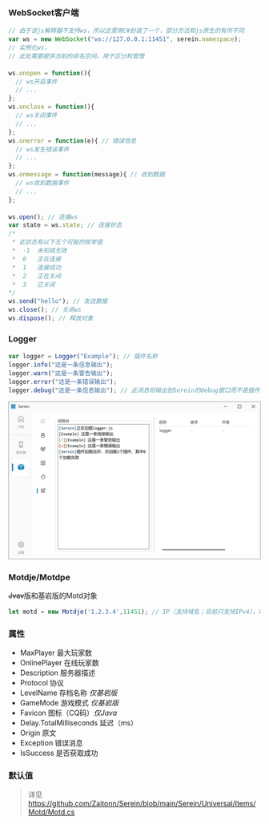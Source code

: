 
### WebSocket客户端

```js
// 由于该js解释器不支持ws，所以这里用C#封装了一个，部分方法和js原生的有所不同
var ws = new WebSocket("ws://127.0.0.1:11451", serein.namespace); 
// 实例化ws，
// 此处需要提供当前的命名空间，用于区分和管理

ws.onopen = function(){
  // ws开启事件
  // ...
};
ws.onclose = function(){
  // ws关闭事件
  // ...
};
ws.onerror = function(e){ // 错误信息
  // ws发生错误事件
  // ...
};
ws.onmessage = function(message){ // 收到数据
  // ws收到数据事件
  // ...
};

ws.open(); // 连接ws
var state = ws.state; // 连接状态
/*
 * 此状态有以下五个可能的枚举值
 *  -1  未知或无效
 *  0   正在连接
 *  1   连接成功
 *  2   正在关闭
 *  3   已关闭
*/
ws.send("hello"); // 发送数据
ws.close(); // 关闭ws
ws.dispose(); // 释放对象
```

### Logger

```js
var logger = Logger("Example"); // 插件名称
logger.info("这是一条信息输出");
logger.warn("这是一条警告输出");
logger.error("这是一条错误输出");
logger.debug("这是一条信息输出"); // 此消息将输出到Serein的debug窗口而不是插件控制台
```

![logger](../../imgs/logger.png)

### Motdje/Motdpe

~~Jvav~~版和基岩版的Motd对象

```js
let motd = new Motdje('1.2.3.4',11451); // IP（支持域名；目前只支持IPv4），端口
```

### 属性

- MaxPlayer 最大玩家数
- OnlinePlayer 在线玩家数
- Description 服务器描述
- Protocol 协议
- LevelName 存档名称 *仅基岩版*
- GameMode 游戏模式 *仅基岩版*
- Favicon 图标（CQ码）*仅Java*
- Delay.TotalMilliseconds 延迟（ms）
- Origin 原文
- Exception 错误消息
- IsSuccess 是否获取成功

### 默认值

>详见<https://github.com/Zaitonn/Serein/blob/main/Serein/Universal/Items/Motd/Motd.cs>
